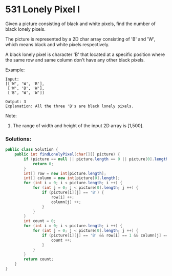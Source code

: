 # 531 Lonely Pixel I
Given a picture consisting of black and white pixels, find the number of black lonely pixels.

The picture is represented by a 2D char array consisting of 'B' and 'W', which means black and white pixels respectively.

A black lonely pixel is character 'B' that located at a specific position where the same row and same column don't have any other black pixels.

Example:
```
Input: 
[['W', 'W', 'B'],
 ['W', 'B', 'W'],
 ['B', 'W', 'W']]

Output: 3
Explanation: All the three 'B's are black lonely pixels.
```
Note:
1. The range of width and height of the input 2D array is [1,500].

### Solutions:

```java
public class Solution {
    public int findLonelyPixel(char[][] picture) {
        if (picture == null || picture.length == 0 || picture[0].length == 0) {
            return 0;
        }
        int[] row = new int[picture.length];
        int[] column = new int[picture[0].length];
        for (int i = 0; i < picture.length; i ++) {
            for (int j = 0; j < picture[0].length; j ++) {
                if (picture[i][j] == 'B') {
                    row[i] ++;
                    column[j] ++;
                }
            }
        }
        int count = 0;
        for (int i = 0; i < picture.length; i ++) {
            for (int j = 0; j < picture[0].length; j ++) {
                if (picture[i][j] == 'B' && row[i] == 1 && column[j] == 1) {
                    count ++;
                }
            }
        }
        return count;
    }
}
```

```java

```